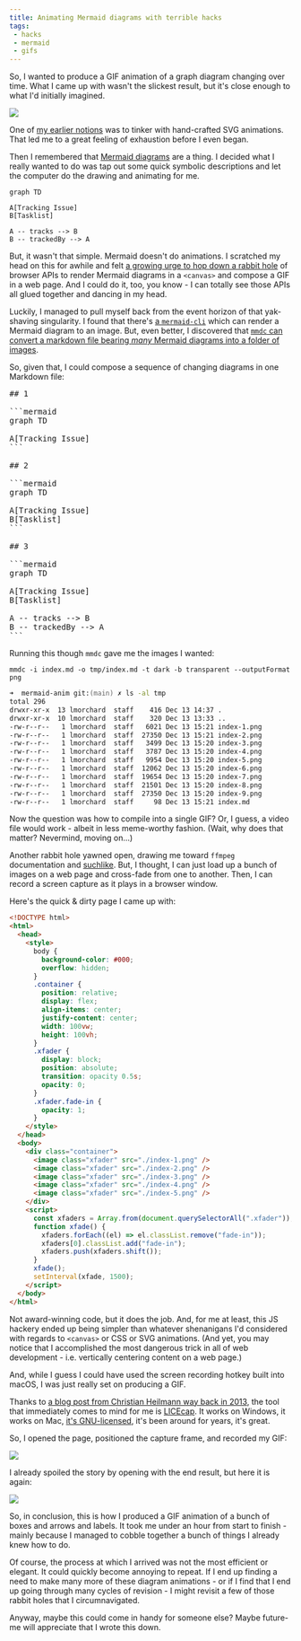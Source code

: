 ```yaml
---
title: Animating Mermaid diagrams with terrible hacks
tags:
 - hacks
 - mermaid
 - gifs
---
```


So, I wanted to produce a GIF animation of a graph diagram changing over time. What I came up with wasn't the slickest result, but it's close enough to what I'd initially imagined.

![](./207466935-8b216a84-0692-4ff2-940f-02d5108d6594.gif)

<!--more-->

One of [my earlier notions](https://hackers.town/@lmorchard/109507942547830293) was to tinker with hand-crafted SVG animations. That led me to a great feeling of exhaustion before I even began.

Then I remembered that [Mermaid diagrams](https://mermaid.js.org/) are a thing. I decided what I really wanted to do was tap out some quick symbolic descriptions and let the computer do the drawing and animating for me.

```
graph TD

A[Tracking Issue]
B[Tasklist]

A -- tracks --> B
B -- trackedBy --> A
```

But, it wasn't that simple. Mermaid doesn't do animations. I scratched my head on this for awhile and felt [a growing urge to hop down a rabbit hole](https://hackers.town/@lmorchard/109508030036042755) of browser APIs to render Mermaid diagrams in a `<canvas>` and compose a GIF in a web page. And I could do it, too, you know - I can totally see those APIs all glued together and dancing in my head.

Luckily, I managed to pull myself back from the event horizon of that yak-shaving singularity. I found that there's [a `mermaid-cli`](https://github.com/mermaid-js/mermaid-cli) which can render a Mermaid diagram to an image. But, even better, I discovered that [`mmdc` can convert a markdown file bearing *many* Mermaid diagrams into a folder of images](https://github.com/mermaid-js/mermaid-cli#transform-a-markdown-file-with-mermaid-diagrams).

So, given that, I could compose a sequence of changing diagrams in one Markdown file:

<pre class="language-md">
## 1

```mermaid
graph TD

A[Tracking Issue]
```

## 2

```mermaid
graph TD

A[Tracking Issue]
B[Tasklist]
```

## 3

```mermaid
graph TD

A[Tracking Issue]
B[Tasklist]

A -- tracks --> B
B -- trackedBy --> A
```
</pre>

Running this though `mmdc` gave me the images I wanted:

```
mmdc -i index.md -o tmp/index.md -t dark -b transparent --outputFormat png
```

```zsh
➜  mermaid-anim git:(main) ✗ ls -al tmp 
total 296
drwxr-xr-x  13 lmorchard  staff    416 Dec 13 14:37 .
drwxr-xr-x  10 lmorchard  staff    320 Dec 13 13:33 ..
-rw-r--r--   1 lmorchard  staff   6021 Dec 13 15:21 index-1.png
-rw-r--r--   1 lmorchard  staff  27350 Dec 13 15:21 index-2.png
-rw-r--r--   1 lmorchard  staff   3499 Dec 13 15:20 index-3.png
-rw-r--r--   1 lmorchard  staff   3787 Dec 13 15:20 index-4.png
-rw-r--r--   1 lmorchard  staff   9954 Dec 13 15:20 index-5.png
-rw-r--r--   1 lmorchard  staff  12062 Dec 13 15:20 index-6.png
-rw-r--r--   1 lmorchard  staff  19654 Dec 13 15:20 index-7.png
-rw-r--r--   1 lmorchard  staff  21501 Dec 13 15:20 index-8.png
-rw-r--r--   1 lmorchard  staff  27350 Dec 13 15:20 index-9.png
-rw-r--r--   1 lmorchard  staff     98 Dec 13 15:21 index.md
```

Now the question was how to compile into a single GIF? Or, I guess, a video file would work - albeit in less meme-worthy fashion. (Wait, why does that matter? Nevermind, moving on...)

Another rabbit hole yawned open, drawing me toward `ffmpeg` documentation and [suchlike](https://hamelot.io/visualization/using-ffmpeg-to-convert-a-set-of-images-into-a-video/). But, I thought, I can just load up a bunch of images on a web page and cross-fade from one to another. Then, I can record a screen capture as it plays in a browser window.

Here's the quick & dirty page I came up with:

```html
<!DOCTYPE html>
<html>
  <head>
    <style>
      body {
        background-color: #000;
        overflow: hidden;
      }
      .container {
        position: relative;
        display: flex;
        align-items: center;
        justify-content: center;
        width: 100vw;
        height: 100vh;
      }
      .xfader {
        display: block;
        position: absolute;
        transition: opacity 0.5s;
        opacity: 0;
      }
      .xfader.fade-in {
        opacity: 1;
      }
    </style>
  </head>
  <body>
    <div class="container">
      <image class="xfader" src="./index-1.png" />
      <image class="xfader" src="./index-2.png" />
      <image class="xfader" src="./index-3.png" />
      <image class="xfader" src="./index-4.png" />
      <image class="xfader" src="./index-5.png" />
    </div>
    <script>
      const xfaders = Array.from(document.querySelectorAll(".xfader"));
      function xfade() {
        xfaders.forEach((el) => el.classList.remove("fade-in"));
        xfaders[0].classList.add("fade-in");
        xfaders.push(xfaders.shift());
      }
      xfade();
      setInterval(xfade, 1500);
    </script>
  </body>
</html>
```

Not award-winning code, but it does the job. And, for me at least, this JS hackery ended up being simpler than whatever shenanigans I'd considered with regards to `<canvas>` or CSS or SVG animations. (And yet, you may notice that I accomplished the most dangerous trick in all of web development - i.e. vertically centering content on a web page.)

And, while I guess I could have used the screen recording hotkey built into macOS, I was just really set on producing a GIF.

Thanks to [a blog post from Christian Heilmann way back in 2013](https://christianheilmann.com/2013/08/22/lightning-talk-five-tools-to-create-visuals-for-presentations/), the tool that immediately comes to mind for me is [LICEcap](https://www.cockos.com/licecap/). It works on Windows, it works on Mac, [it's GNU-licensed](https://github.com/justinfrankel/licecap), it's been around for years, it's great.

So, I opened the page, positioned the capture frame, and recorded my GIF:

![](licecap-screen-capture-of-diagram.png)

I already spoiled the story by opening with the end result, but here it is again:

![](./207466935-8b216a84-0692-4ff2-940f-02d5108d6594.gif)

So, in conclusion, this is how I produced a GIF animation of a bunch of boxes and arrows and labels. It took me under an hour from start to finish - mainly because I managed to cobble together a bunch of things I already knew how to do.

Of course, the process at which I arrived was not the most efficient or elegant. It could quickly become annoying to repeat. If I end up finding a need to make many more of these diagram animations - or if I find that I end up going through many cycles of revision - I might revisit a few of those rabbit holes that I circumnavigated.

Anyway, maybe this could come in handy for someone else? Maybe future-me will appreciate that I wrote this down.

